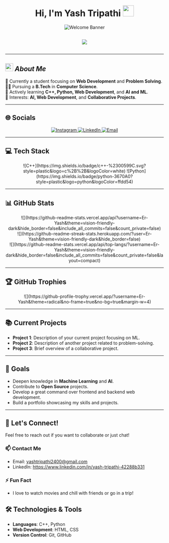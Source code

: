 <h1 align="center"><b>Hi, I'm Yash Tripathi</b> <img src="https://media.giphy.com/media/hvRJCLFzcasrR4ia7z/giphy.gif" width="35"></h1>

<p align="center">
  <img src="https://user-images.githubusercontent.com/73097560/115834477-dbab4500-a447-11eb-908a-139a6edaec5c.gif" alt="Welcome Banner">
</p>

<p align="center" style="font-size: 30px;">
  <a href="https://github.com/DenverCoder1/readme-typing-svg">
    <img src="https://readme-typing-svg.herokuapp.com?font=Verdana&color=cyan&size=50&center=true&vCenter=true&width=1200&height=100&lines=Welcome+to+My+Github+Profile!!;Explore+🔎+and+Collaborate+with+me+⚙">
  </a>
</p>

---

## <img src="https://media2.giphy.com/media/QssGEmpkyEOhBCb7e1/giphy.gif?cid=ecf05e47a0n3gi1bfqntqmob8g9aid1oyj2wr3ds3mg700bl&rid=giphy.gif" width="25"> *About Me*

🔭 Currently a student focusing on **Web Development** and **Problem Solving**.  
👨‍🎓 Pursuing a **B.Tech** in **Computer Science**.  
🌱 Actively learning **C++, Python, Web Development**, and **AI and ML**.  
💬 Interests: **AI, Web Development**, and **Collaborative Projects**.  

---

## 🌐 Socials
<p align="center">
  <a href="https://instagram.com/YashTripathi">
    <img src="https://img.shields.io/badge/Instagram-%23E4405F.svg?logo=Instagram&logoColor=white" alt="Instagram">
  </a>
  <a href="https://www.linkedin.com/in/yash-tripathi-42288b331">
    <img src="https://img.shields.io/badge/LinkedIn-%230077B5.svg?logo=linkedin&logoColor=white" alt="LinkedIn">
  </a>
  <a href="mailto:yashtripathi2400@gmail.com">
    <img src="https://img.shields.io/badge/Email-D14836?logo=gmail&logoColor=white" alt="Email">
  </a>
</p>

---

## 💻 Tech Stack
<p align="center">
  ![C++](https://img.shields.io/badge/c++-%2300599C.svg?style=plastic&logo=c%2B%2B&logoColor=white)
  ![Python](https://img.shields.io/badge/python-3670A0?style=plastic&logo=python&logoColor=ffdd54)
</p>

---

## 📊 GitHub Stats
<p align="center">
  ![](https://github-readme-stats.vercel.app/api?username=Er-Yash&theme=vision-friendly-dark&hide_border=false&include_all_commits=false&count_private=false)<br/>
  ![](https://github-readme-streak-stats.herokuapp.com/?user=Er-Yash&theme=vision-friendly-dark&hide_border=false)<br/>
  ![](https://github-readme-stats.vercel.app/api/top-langs/?username=Er-Yash&theme=vision-friendly-dark&hide_border=false&include_all_commits=false&count_private=false&layout=compact)
</p>

---

## 🏆 GitHub Trophies
<p align="center">
  ![](https://github-profile-trophy.vercel.app/?username=Er-Yash&theme=radical&no-frame=true&no-bg=true&margin-w=4)
</p>

---

## 📚 Current Projects
- **Project 1**: Description of your current project focusing on ML.
- **Project 2**: Description of another project related to problem-solving.
- **Project 3**: Brief overview of a collaborative project.

---

## 🎯 Goals
- Deepen knowledge in **Machine Learning** and **AI**.
- Contribute to **Open Source** projects.
- Develop a great command over frontend and backend web development.
- Build a portfolio showcasing my skills and projects.

---

## 💬 Let's Connect!
Feel free to reach out if you want to collaborate or just chat!

### 📫 Contact Me
- Email: yashtripathi2400@gmail.com  
- LinkedIn: https://www.linkedin.com/in/yash-tripathi-42288b331

### ⚡ Fun Fact
- I love to watch movies and chill with friends or go in a trip!

## 🛠️ Technologies & Tools
- **Languages**: C++, Python
- **Web Development**: HTML, CSS
- **Version Control**: Git, GitHub



